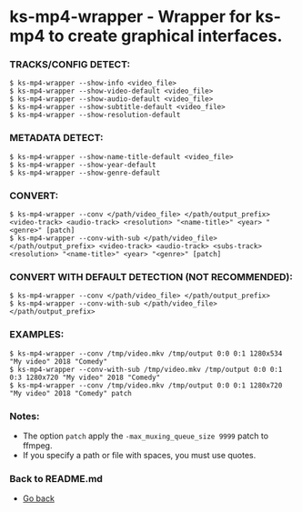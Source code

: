 ks-mp4-wrapper - Wrapper for ks-mp4 to create graphical interfaces.
===================================================================

### TRACKS/CONFIG DETECT:

```shell
$ ks-mp4-wrapper --show-info <video_file>
$ ks-mp4-wrapper --show-video-default <video_file>
$ ks-mp4-wrapper --show-audio-default <video_file>
$ ks-mp4-wrapper --show-subtitle-default <video_file>
$ ks-mp4-wrapper --show-resolution-default
```

### METADATA DETECT:
  
```shell
$ ks-mp4-wrapper --show-name-title-default <video_file>
$ ks-mp4-wrapper --show-year-default
$ ks-mp4-wrapper --show-genre-default
```
    
### CONVERT:
  
```shell
$ ks-mp4-wrapper --conv </path/video_file> </path/output_prefix> <video-track> <audio-track> <resolution> "<name-title>" <year> "<genre>" [patch]
$ ks-mp4-wrapper --conv-with-sub </path/video_file> </path/output_prefix> <video-track> <audio-track> <subs-track> <resolution> "<name-title>" <year> "<genre>" [patch]
```
    
### CONVERT WITH DEFAULT DETECTION (NOT RECOMMENDED):

```shell
$ ks-mp4-wrapper --conv </path/video_file> </path/output_prefix>
$ ks-mp4-wrapper --conv-with-sub </path/video_file> </path/output_prefix>
```
    
### EXAMPLES:

```shell
$ ks-mp4-wrapper --conv /tmp/video.mkv /tmp/output 0:0 0:1 1280x534 "My video" 2018 "Comedy"
$ ks-mp4-wrapper --conv-with-sub /tmp/video.mkv /tmp/output 0:0 0:1 0:3 1280x720 "My video" 2018 "Comedy"
$ ks-mp4-wrapper --conv /tmp/video.mkv /tmp/output 0:0 0:1 1280x720 "My video" 2018 "Comedy" patch
```
    
### Notes:

  * The option `patch` apply the `-max_muxing_queue_size 9999` patch to ffmpeg.
  * If you specify a path or file with spaces, you must use quotes.
    
### Back to README.md
    
* [Go back](https://github.com/q3aql/ks-tools/blob/main/README.md)
  
